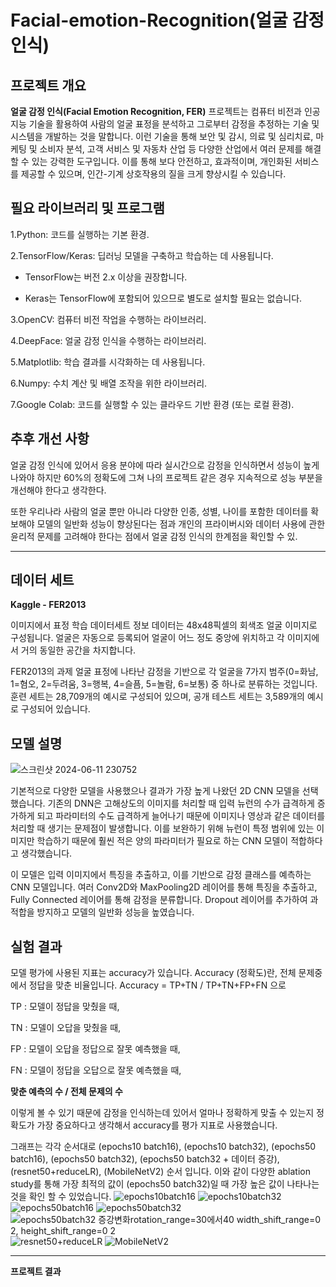 # Facial-emotion-Recognition(얼굴 감정 인식)

## 프로젝트 개요
**얼굴 감정 인식(Facial Emotion Recognition, FER)** 프로젝트는 컴퓨터 비전과 인공지능 기술을 활용하여 사람의 얼굴 표정을 분석하고 그로부터 감정을 추정하는 기술 및 시스템을 개발하는 것을 말합니다.
이런 기술을 통해 보안 및 감시, 의료 및 심리치료, 마케팅 및 소비자 분석, 고객 서비스 및 자동차 산업 등 다양한 산업에서 여러 문제를 해결할 수 있는 강력한 도구입니다. 이를 통해 보다 안전하고, 효과적이며, 개인화된 서비스를 제공할 수 있으며, 인간-기계 상호작용의 질을 크게 향상시킬 수 있습니다.

## **필요 라이브러리 및 프로그램**

1.Python: 코드를 실행하는 기본 환경.

2.TensorFlow/Keras: 딥러닝 모델을 구축하고 학습하는 데 사용됩니다.

* TensorFlow는 버전 2.x 이상을 권장합니다.

* Keras는 TensorFlow에 포함되어 있으므로 별도로 설치할 필요는 없습니다.

3.OpenCV: 컴퓨터 비전 작업을 수행하는 라이브러리.

4.DeepFace: 얼굴 감정 인식을 수행하는 라이브러리.

5.Matplotlib: 학습 결과를 시각화하는 데 사용됩니다.

6.Numpy: 수치 계산 및 배열 조작을 위한 라이브러리.

7.Google Colab: 코드를 실행할 수 있는 클라우드 기반 환경 (또는 로컬 환경).


## 추후 개선 사항
얼굴 감정 인식에 있어서 응용 분야에 따라 실시간으로 감정을 인식하면서 성능이 높게 나와야 하지만 60%의 정확도에 그쳐 나의 프로젝트 같은 경우 지속적으로 성능 부분을 개선해야 한다고 생각한다.

또한 우리나라 사람의 얼굴 뿐만 아니라 다양한 인종, 성별, 나이를 포함한 데이터를 확보해야 모델의 일반화 성능이 향상된다는 점과 개인의 프라이버시와 데이터 사용에 관한 윤리적 문제를 고려해야 한다는 점에서 얼굴 감정 인식의 한계점을 확인할 수 있.


-----
## 데이터 세트
**Kaggle - FER2013**

이미지에서 표정 학습
데이터세트 정보
데이터는 48x48픽셀의 회색조 얼굴 이미지로 구성됩니다. 얼굴은 자동으로 등록되어 얼굴이 어느 정도 중앙에 위치하고 각 이미지에서 거의 동일한 공간을 차지합니다.

FER2013의 과제 얼굴 표정에 나타난 감정을 기반으로 각 얼굴을 7가지 범주(0=화남, 1=혐오, 2=두려움, 3=행복, 4=슬픔, 5=놀람, 6=보통) 중 하나로 분류하는 것입니다. 훈련 세트는 28,709개의 예시로 구성되어 있으며, 공개 테스트 세트는 3,589개의 예시로 구성되어 있습니다.

## 모델 설명
![스크린샷 2024-06-11 230752](https://github.com/hyeoni0525/Facial-emotion-Recognition/assets/170999814/d279a0af-0346-4f2b-92ce-824985c78e10)

기본적으로 다양한 모델을 사용했으나 결과가 가장 높게 나왔던 2D CNN 모델을 선택했습니다. 기존의 DNN은 고해상도의 이미지를 처리할 때 입력 뉴런의 수가 급격하게 증가하게 되고 파라미터의 수도 급격하게 늘어나기 때문에 이미지나 영상과 같은 데이터를 처리할 때 생기는 문제점이 발생합니다. 이를 보완하기 위해 뉴런이 특정 범위에 있는 이미지만 학습하기 때문에 훨씬 적은 양의 파라미터가 필요로 하는 CNN 모델이 적합하다고 생각했습니다.

이 모델은 입력 이미지에서 특징을 추출하고, 이를 기반으로 감정 클래스를 예측하는 CNN 모델입니다. 여러 Conv2D와 MaxPooling2D 레이어를 통해 특징을 추출하고, Fully Connected 레이어를 통해 감정을 분류합니다. Dropout 레이어를 추가하여 과적합을 방지하고 모델의 일반화 성능을 높였습니다.

## 실험 결과
모델 평가에 사용된 지표는 accuracy가 있습니다.
Accuracy (정확도)란, 전체 문제중에서 정답을 맞춘 비율입니다.
Accuracy = TP+TN / TP+TN+FP+FN 으로

TP : 모델이 정답을 맞췄을 때,

TN : 모델이 오답을 맞췄을 때,

FP : 모델이 오답을 정답으로 잘못 예측했을 때,

FN : 모델이 정답을 오답으로 잘못 예측했을 때,

**맞춘 예측의 수 / 전체 문제의 수**

이렇게 볼 수 있기 때문에 감정을 인식하는데 있어서 얼마나 정확하게 맞출 수 있는지 정확도가 가장 중요하다고 생각해서 accuracy를 평가 지표로 사용했습니다.

그래프는 각각 순서대로 (epochs10 batch16), (epochs10 batch32), (epochs50 batch16), (epochs50 batch32), (epochs50 batch32 + 데이터 증강), (resnet50+reduceLR), (MobileNetV2) 순서 입니다.
이와 같이 다양한 ablation study를 통해 가장 최적의 값이 (epochs50 batch32)일 때 가장 높은 값이 나타나는 것을 확인 할 수 있었습니다.
![epochs10batch16](https://github.com/hyeoni0525/Facial-emotion-Recognition/assets/170999814/dae8787a-dd19-43c3-a01f-726f01dc6626)
![epochs10batch32](https://github.com/hyeoni0525/Facial-emotion-Recognition/assets/170999814/0c15e09e-a24e-4e02-8d7d-699e281df0de)
![epochs50batch16](https://github.com/hyeoni0525/Facial-emotion-Recognition/assets/170999814/0c18864a-ac64-41f2-aa5c-e364b5564281)
![epochs50batch32](https://github.com/hyeoni0525/Facial-emotion-Recognition/assets/170999814/5fbc9f51-5131-4670-b1e1-e82149277ada)
![epochs50batch32 증강변화rotation_range=30에서40 width_shift_range=0 2,          height_shift_range=0 2](https://github.com/hyeoni0525/Facial-emotion-Recognition/assets/170999814/edd450bd-710f-416a-a664-a48a3fedb698)
![resnet50+reduceLR](https://github.com/hyeoni0525/Facial-emotion-Recognition/assets/170999814/a0d4fd97-9b50-47fe-8f3d-8cf26c3bcf74)
![MobileNetV2](https://github.com/hyeoni0525/Facial-emotion-Recognition/assets/170999814/7137f830-4c8a-489a-a4cc-5683d1a13dfb)


-----
**프로젝트 결과**
